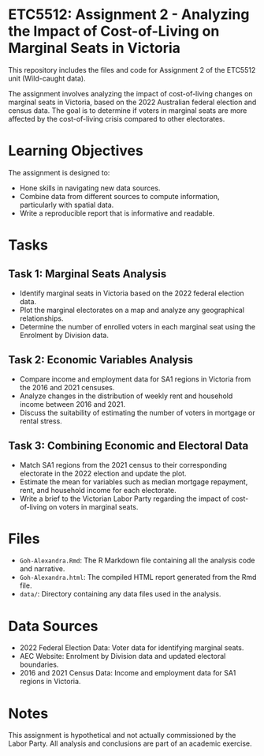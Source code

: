 # ETC5512: Assignment 2 - Analyzing the Impact of Cost-of-Living on Marginal Seats in Victoria

This repository includes the files and code for Assignment 2 of the ETC5512 unit (Wild-caught data).

The assignment involves analyzing the impact of cost-of-living changes on marginal seats in Victoria, based on the 2022 Australian federal election and census data. The goal is to determine if voters in marginal seats are more affected by the cost-of-living crisis compared to other electorates.

# Learning Objectives

The assignment is designed to:

- Hone skills in navigating new data sources.
- Combine data from different sources to compute information, particularly with spatial data.
- Write a reproducible report that is informative and readable.

# Tasks

## Task 1: Marginal Seats Analysis

- Identify marginal seats in Victoria based on the 2022 federal election data.
- Plot the marginal electorates on a map and analyze any geographical relationships.
- Determine the number of enrolled voters in each marginal seat using the Enrolment by Division data.

## Task 2: Economic Variables Analysis

- Compare income and employment data for SA1 regions in Victoria from the 2016 and 2021 censuses.
- Analyze changes in the distribution of weekly rent and household income between 2016 and 2021.
- Discuss the suitability of estimating the number of voters in mortgage or rental stress.

## Task 3: Combining Economic and Electoral Data

- Match SA1 regions from the 2021 census to their corresponding electorate in the 2022 election and update the plot.
- Estimate the mean for variables such as median mortgage repayment, rent, and household income for each electorate.
- Write a brief to the Victorian Labor Party regarding the impact of cost-of-living on voters in marginal seats.

# Files

- `Goh-Alexandra.Rmd`: The R Markdown file containing all the analysis code and narrative.
- `Goh-Alexandra.html`: The compiled HTML report generated from the Rmd file.
- `data/`: Directory containing any data files used in the analysis.

# Data Sources

- 2022 Federal Election Data: Voter data for identifying marginal seats.
- AEC Website: Enrolment by Division data and updated electoral boundaries.
- 2016 and 2021 Census Data: Income and employment data for SA1 regions in Victoria.

# Notes

This assignment is hypothetical and not actually commissioned by the Labor Party. All analysis and conclusions are part of an academic exercise.
